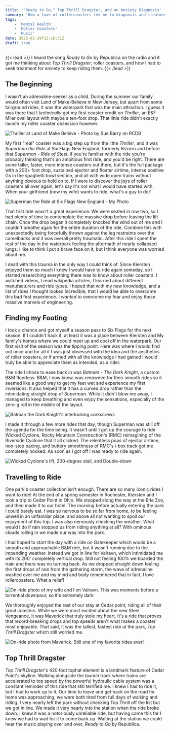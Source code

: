 ```yaml
---
title: '"Ready to Go," Top Thrill Dragster, and an Anxiety Diagnosis'
summary: 'How a love of rollercoasters led me to diagnosis and treatment for depression and anxiety'
tags:
    - 'Mental Health'
    - 'Roller Coasters'
    - 'Music'
date: 2025-05-29T13:16:51Z
draft: true
---
```


{{< lead >}}
I heard the song *Ready to Go* by Republica on the radio and it got me thinking about
*Top Thrill Dragster*, roller coasters, and how I had to seek treatment for anxiety to
keep riding them.
{{< /lead >}}

## The Beginning

I wasn't an adrenaline-seeker as a child. During the summer our family would often visit
Land of Make-Believe in New Jersey, but apart from some fairground rides, it was
the waterpark that was the main attraction. I guess it was there that I *technically* got
my first coaster credit on *Thriller*, an E&F Miler oval layout with maybe a ten-foot drop.
That little ride didn't exactly launch my roller coaster obsession however.

![Thriller at Land of Make Believe - Photo by Sue Barry on [RCDB](https://rcdb.com/404.htm#p=7885)](thriller_sue_barry.png "Thriller at Land of Make Believe - Photo by Sue Barry on *RCDB* https://rcdb.com/404.htm#p=7885")

My first "real" coaster was a big step up from the little *Thriller*, and it was
*Superman the Ride* at Six Flags New England, formerly *Bizarro* and before that
*Superman - Ride of Steel*. If you're familiar with the ride you're probably thinking
that's an ambitious first ride, and you'd be right. There are some taller, faster,
more intense coasters out there, but it's the full package with a 200+ foot drop,
sustained ejector and floater airtime, intense positive Gs in the spaghetti bowl section,
and all with wide open trains without anything obvious to hold on to. If I were to discover
the joys of roller coasters all over again, let's say it's not what I would have started with.
When your girlfriend (now my wife) wants to ride, what's a guy to do?

![Superman the Ride at Six Flags New England - My Photo](superman.webp "Superman the Ride at Six Flags New England - My Photo")

That first ride wasn't a great experience. We were seated in row two, so I had plenty of
time to contemplate the massive drop before leaving the lift chain. Once the drop began
it completely knocked the wind out of me and I couldn't breathe again for the entire
duration of the ride. Combine this with unexpectedly being forcefully thrown against
the leg restraints over the camelbacks and it was overall pretty traumatic. After
this ride I spent the rest of the day in the waterpark feeling the aftermath of nearly
collapsed lungs. I like to think I put a brave face on it, but I think everyone was
worried about me.

I dealt with this trauma in the only way I could think of. Since Kiersten enjoyed them so
much I knew I would have to ride again someday, so I started researching everything there
was to know about roller coasters. I watched videos, I read wikipedia articles, I learned
about different manufacturers and ride types. I hoped that with my new knowledge, and a
list of rides I thought looked incredible, that I would be able to overcome this bad
first experience. I *wanted* to overcome my fear and enjoy these massive marvels of
engineering.

## Finding my Footing

I took a chance and got myself a season pass to Six Flags for the next season. If I couldn't
hack it, at least it was a place between Kiersten and My family's homes where we could meet
up and cool off in the waterpark. Our first visit of the season was the tipping point. Here
was where I would find out once and for all if I was just obsessed with the idea and the
aesthetics of roller coasters, or if armed with all the knowledge I had gained I would truly
be able to appreciate them as intended, as a rider.

The ride I chose to ease back in was *Batman - The Dark Knight*, a custom B&M floorless. B&M,
I now knew, was renowned for their smooth rides so it seemed like a good way to get my feet wet
and experience my first inversions. It also helped that it has a curved drop rather than the 
intimidating straight drop of *Superman*. While it didn't blow me away, I managed to keep breathing
and even enjoy the sensations, especially of the zero-g roll in the middle of the layout.

![Batman the Dark Knight's interlocking corkscrews](batman_corkscrew.jpg "Batman the Dark Knight's interlocking corkscrew element - My Photo")

I made it through a few more rides that day, though Superman was still off the agenda for
the time being. It wasn't until I got up the courage to ride Wicked Cyclone, Rocky Mountain
Construction's (RMC) reimagining of the Riverside Cyclone that it all clicked. The relentless
pops of ejector airtime, non-stop pacing, and buttery smoothness of RMC's i-box track got me
completely hooked. As soon as I got off I was ready to ride again.

![Wicked Cyclone's lift, 200-degree stall, and Double-down](wicked_cyclone.jpg "Wicked Cyclone's lift, 200-degree stall, and Double-down")

## Travelling to Ride

One park's coaster collection isn't enough. There are so many iconic rides I
want to ride! At the end of a spring semester in Rochester, Kiersten and I took
a trip to Cedar Point in Ohio. We stopped along the way at the Erie Zoo, and
then made it to our hotel. The morning before actually entering the park I could
barely eat. I was so nervous to be so far from home, to be feeling unwell in an
unfamiliar place, and above all not wanting to spoil our enjoyment of this trip.
I was also nervously checking the weather. What would I do if rain stopped us
from riding anything at all? With ominous clouds rolling in we made our way into
the park. 

I had hoped to start the day with a ride on Gatekeeper which would be a smooth
and approachable B&M ride, but it wasn't running due to the impending weather.
Instead we got in line for Valravn, which intimidated me with its 200'
completely vertical drop. Still not feeling 100% we boarded the train and there
was no turning back. As we dropped straight down feeling the first drops of
rain from the gathering storm, the wave of adrenaline washed over me and my mind
and body remembered that in fact, I love rollercoasters. What a relief!

![On-ride photo of my wife and I on Valravn. This was moments before a torrential downpour, so it's extremely dark](valravn.jpg "On-ride photo of my wife and I on Valravn. This was moments before a torrential downpour, so it's extremely dark")

We thoroughly enjoyed the rest of our stay at Cedar point, riding all of their
great coasters. While we were most excited about the new Steel Vengeance, it was
Maverick that truly stole my heart. It's a ride that proves that record-breaking
drops and top speeds aren't what makes a coaster most enjoyable. That said, it was
the tallest, fastest ride at the park, *Top Thrill Dragster* which still worried me.

![On-ride photo from Maverick. Still one of my favorite rides ever!](maverick.jpg "On-ride photo from Maverick. Still one of my favorite rides ever!")

## Top Thrill Dragster

*Top Thrill Dragster*'s 420 foot tophat element is a landmark feature of Cedar Point's
skyline. Walking alongside the launch track where trains are accelerated to top speed
by the powerful hydraulic cable system was a constant reminder of this ride that still
terrified me. I knew I had to ride it, but I had to work up to it. Our time to leave and
get back on the road for home was approaching, we were both tired from full days of
walking and riding. I very nearly left the park without checking Top Thrill off the list
but we got in line. We made it very nearly into the station when the ride broke down. I
knew it was a notoriously unreliable ride, but having come this far I knew we had to
wait for it to come back up. Waiting at the station we could hear the music playing over
and over, *Ready to Go* by Republica.